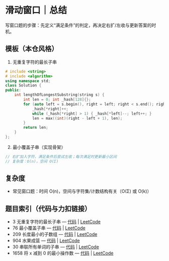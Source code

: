 # 滑动窗口｜总结

写窗口题的步骤：先定义“满足条件”的判定，再决定右扩/左收与更新答案的时机。

## 模板（本仓风格）

1) 无重复字符的最长子串
```cpp
# include <string>
# include <algorithm>
using namespace std;
class Solution {
public:
    int lengthOfLongestSubstring(string s) {
        int len = 0; int _hash[128]{};
        for (auto left = s.begin(), right = left; right < s.end(); right++) {
            _hash[*right]++;
            while (_hash[*right] > 1) { _hash[*left]--; left++; }
            len = max((int)(right - left + 1), len);
        }
        return len;
    }
};
```

2) 最小覆盖子串（实现骨架）
```cpp
// 右扩加入字符，满足条件后尝试左收；每次满足时更新最小区间
// 复杂度：O(n)，空间 O(Σ)
```

## 复杂度
- 常见窗口题：时间 O(n)，空间与字符集/计数结构有关（O(Σ) 或 O(k)）

## 题目索引（代码与力扣链接）
- 3 无重复字符的最长子串 — [代码](../../code/滑动窗口/3%20无重复字符的最长子串.cpp) | [LeetCode](https://leetcode.cn/problems/longest-substring-without-repeating-characters/)
- 76 最小覆盖子串 — [代码](../../code/滑动窗口/76%20最小覆盖子串.cpp) | [LeetCode](https://leetcode.cn/problems/minimum-window-substring/)
- 209 长度最小的子数组 — [代码](../../code/滑动窗口/209%20长度最小的子数组.cpp) | [LeetCode](https://leetcode.cn/problems/minimum-size-subarray-sum/)
- 904 水果成篮 — [代码](../../code/滑动窗口/904%20水果成篮.cpp) | [LeetCode](https://leetcode.cn/problems/fruit-into-baskets/)
- 30 串联所有单词的子串 — [代码](../../code/滑动窗口/30%20串联所有单词的子串.cpp) | [LeetCode](https://leetcode.cn/problems/substring-with-concatenation-of-all-words/)
- 1658 将 x 减到 0 的最小操作数 — [代码](../../code/滑动窗口/1658%20将%20x%20减到%200%20的最小操作数.cpp) | [LeetCode](https://leetcode.cn/problems/minimum-operations-to-reduce-x-to-zero/)

